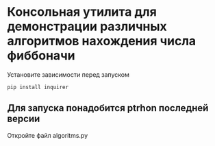 # Консольная утилита для демонстрации различных алгоритмов нахождения числа фиббоначи
Установите зависимости перед запуском
````
pip install inquirer
````
## Для запуска понадобится ptrhon последней версии
Откройте файл algoritms.py

